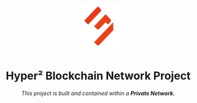 <p align="center" width="100%">
    <img width="25%" src="src/assets/images/logo/logo.png"> 
</p>

<h1 align="center" width="100%">Hyper² Blockchain Network Project</h1>
<h4 align="center" width="100%"></h4>

<h6 align="center" width="100%">This project is built and contained within a <strong>Private Network.</strong></h6>
